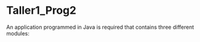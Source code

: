 # Taller1_Prog2
An application programmed in Java is required that contains three different modules:

